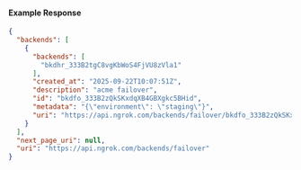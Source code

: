 <!-- Code generated for API Clients. DO NOT EDIT. -->

#### Example Response

```json
{
  "backends": [
    {
      "backends": [
        "bkdhr_333B2tgC8vgKbWoS4FjVU8zVla1"
      ],
      "created_at": "2025-09-22T10:07:51Z",
      "description": "acme failover",
      "id": "bkdfo_333B2zQkSKxdqXB4GBXgkc5BHid",
      "metadata": "{\"environment\": \"staging\"}",
      "uri": "https://api.ngrok.com/backends/failover/bkdfo_333B2zQkSKxdqXB4GBXgkc5BHid"
    }
  ],
  "next_page_uri": null,
  "uri": "https://api.ngrok.com/backends/failover"
}
```
